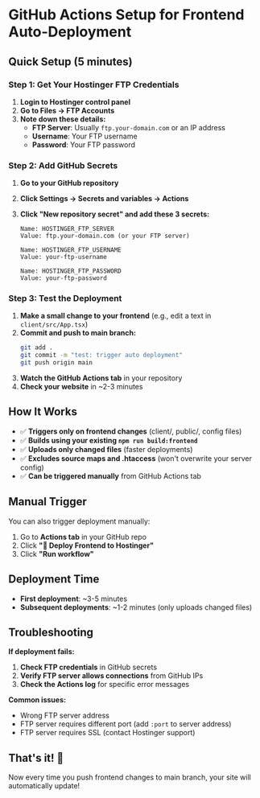 # GitHub Actions Setup for Frontend Auto-Deployment

## Quick Setup (5 minutes)

### Step 1: Get Your Hostinger FTP Credentials

1. **Login to Hostinger control panel**
2. **Go to Files → FTP Accounts**
3. **Note down these details:**
    - **FTP Server**: Usually `ftp.your-domain.com` or an IP address
    - **Username**: Your FTP username
    - **Password**: Your FTP password

### Step 2: Add GitHub Secrets

1. **Go to your GitHub repository**
2. **Click Settings → Secrets and variables → Actions**
3. **Click "New repository secret" and add these 3 secrets:**

    ```
    Name: HOSTINGER_FTP_SERVER
    Value: ftp.your-domain.com (or your FTP server)

    Name: HOSTINGER_FTP_USERNAME
    Value: your-ftp-username

    Name: HOSTINGER_FTP_PASSWORD
    Value: your-ftp-password
    ```

### Step 3: Test the Deployment

1. **Make a small change to your frontend** (e.g., edit a text in `client/src/App.tsx`)
2. **Commit and push to main branch:**
    ```bash
    git add .
    git commit -m "test: trigger auto deployment"
    git push origin main
    ```
3. **Watch the GitHub Actions tab** in your repository
4. **Check your website** in ~2-3 minutes

## How It Works

-   ✅ **Triggers only on frontend changes** (client/, public/, config files)
-   ✅ **Builds using your existing `npm run build:frontend`**
-   ✅ **Uploads only changed files** (faster deployments)
-   ✅ **Excludes source maps and .htaccess** (won't overwrite your server config)
-   ✅ **Can be triggered manually** from GitHub Actions tab

## Manual Trigger

You can also trigger deployment manually:

1. Go to **Actions tab** in your GitHub repo
2. Click **"🚀 Deploy Frontend to Hostinger"**
3. Click **"Run workflow"**

## Deployment Time

-   **First deployment**: ~3-5 minutes
-   **Subsequent deployments**: ~1-2 minutes (only uploads changed files)

## Troubleshooting

**If deployment fails:**

1. **Check FTP credentials** in GitHub secrets
2. **Verify FTP server allows connections** from GitHub IPs
3. **Check the Actions log** for specific error messages

**Common issues:**

-   Wrong FTP server address
-   FTP server requires different port (add `:port` to server address)
-   FTP server requires SSL (contact Hostinger support)

## That's it! 🎉

Now every time you push frontend changes to main branch, your site will automatically update!
